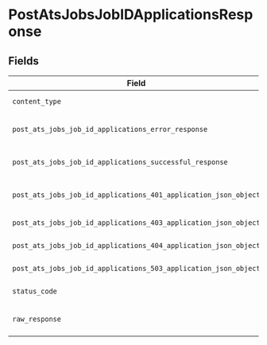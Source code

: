 # PostAtsJobsJobIDApplicationsResponse


## Fields

| Field                                                                                                                                    | Type                                                                                                                                     | Required                                                                                                                                 | Description                                                                                                                              |
| ---------------------------------------------------------------------------------------------------------------------------------------- | ---------------------------------------------------------------------------------------------------------------------------------------- | ---------------------------------------------------------------------------------------------------------------------------------------- | ---------------------------------------------------------------------------------------------------------------------------------------- |
| `content_type`                                                                                                                           | *str*                                                                                                                                    | :heavy_check_mark:                                                                                                                       | HTTP response content type for this operation                                                                                            |
| `post_ats_jobs_job_id_applications_error_response`                                                                                       | [Optional[shared.PostAtsJobsJobIDApplicationsErrorResponse]](../../models/shared/postatsjobsjobidapplicationserrorresponse.md)           | :heavy_minus_sign:                                                                                                                       | POST /ats/jobs/:job_id/applications Error response                                                                                       |
| `post_ats_jobs_job_id_applications_successful_response`                                                                                  | [Optional[shared.PostAtsJobsJobIDApplicationsSuccessfulResponse]](../../models/shared/postatsjobsjobidapplicationssuccessfulresponse.md) | :heavy_minus_sign:                                                                                                                       | POST /ats/jobs/:job_id/applications Successful response                                                                                  |
| `post_ats_jobs_job_id_applications_401_application_json_object`                                                                          | [Optional[PostAtsJobsJobIDApplications401ApplicationJSON]](../../models/operations/postatsjobsjobidapplications401applicationjson.md)    | :heavy_minus_sign:                                                                                                                       | Returned when the authentication header was invalid or missing.                                                                          |
| `post_ats_jobs_job_id_applications_403_application_json_object`                                                                          | [Optional[PostAtsJobsJobIDApplications403ApplicationJSON]](../../models/operations/postatsjobsjobidapplications403applicationjson.md)    | :heavy_minus_sign:                                                                                                                       | Returned when the passed integration is inactive.                                                                                        |
| `post_ats_jobs_job_id_applications_404_application_json_object`                                                                          | [Optional[PostAtsJobsJobIDApplications404ApplicationJSON]](../../models/operations/postatsjobsjobidapplications404applicationjson.md)    | :heavy_minus_sign:                                                                                                                       | Returned when a requested resource is not found.                                                                                         |
| `post_ats_jobs_job_id_applications_503_application_json_object`                                                                          | [Optional[PostAtsJobsJobIDApplications503ApplicationJSON]](../../models/operations/postatsjobsjobidapplications503applicationjson.md)    | :heavy_minus_sign:                                                                                                                       | Returned when no sync has finished successfully yet                                                                                      |
| `status_code`                                                                                                                            | *int*                                                                                                                                    | :heavy_check_mark:                                                                                                                       | HTTP response status code for this operation                                                                                             |
| `raw_response`                                                                                                                           | [requests.Response](https://requests.readthedocs.io/en/latest/api/#requests.Response)                                                    | :heavy_minus_sign:                                                                                                                       | Raw HTTP response; suitable for custom response parsing                                                                                  |